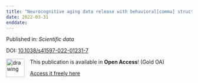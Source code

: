 ```yaml
---
title: "Neurocognitive aging data release with behavioral[comma] structural and multi-echo functional MRI measures."
date: 2022-03-31
enddate:
---
```


Published in: *Scientific data*

DOI: [10.1038/s41597-022-01231-7](https://doi.org/10.1038/s41597-022-01231-7)

<img src="https://upload.wikimedia.org/wikipedia/commons/thumb/7/77/Open_Access_logo_PLoS_transparent.svg/800px-Open_Access_logo_PLoS_transparent.svg.png" alt="drawing" width="50" align="left"/> &nbsp;&nbsp;&nbsp;This publication is available in **Open Access**! (Gold OA)

&nbsp;&nbsp;&nbsp;[Access it freely here](https://www.nature.com/articles/s41597-022-01231-7.pdf
)

